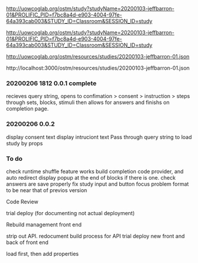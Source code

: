 http://uowcoglab.org/ostm/study?studyName=20200103-jeffbarron-01&PROLIFIC_PID=f7bc8a4d-e903-4004-97fe-64a393cab003&STUDY_ID=Classroom&SESSION_ID=study

http://uowcoglab.org/ostm/study?studyName=20200103-jeffbarron-01&PROLIFIC_PID=f7bc8a4d-e903-4004-97fe-64a393cab003&STUDY_ID=Classroom&SESSION_ID=study

http://uowcoglab.org/ostm/resources/studies/20200103-jeffbarron-01.json

http://localhost:3000/ostm/resources/studies/20200103-jeffbarron-01.json

### 20200206 1812 0.0.1 complete

recieves query string, opens to confimation > consent > instruction > steps through sets, blocks, stimuli then allows for answers and finishs on completion page.

### 20200206 0.0.2

display consent text
display intruciont text
Pass through query string to load study by props

### To do

check runtime shuffle feature works
build completion code provider, and auto redirect
display popup at the end of blocks if there is one.
check answers are save properly
fix study input and button focus problem
format to be near that of previos version

Code Review

trial deploy (for documenting not actual deployment)

Rebuild management front end

strip out API.
redocument build process for API
trial deploy new front and back of front end

load first, then add properties
